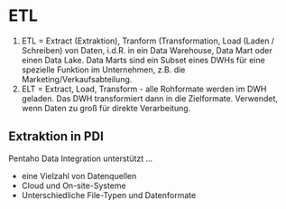 # ETL
1) ETL = Extract (Extraktion), Tranform (Transformation, Load (Laden / Schreiben) von Daten, i.d.R. in ein Data Warehouse, Data Mart oder einen Data Lake.
Data Marts sind ein Subset eines DWHs für eine spezielle Funktion im Unternehmen, z.B. die Marketing/Verkaufsabteilung.
2) ELT = Extract, Load, Transform - alle Rohformate werden im DWH geladen. Das DWH transformiert dann in die Zielformate. Verwendet, wenn Daten zu groß für direkte Verarbeitung.


## Extraktion in PDI
Pentaho Data Integration unterstützt ...
* eine Vielzahl von Datenquellen
* Cloud und On-site-Systeme
* Unterschiedliche File-Typen und Datenformate




